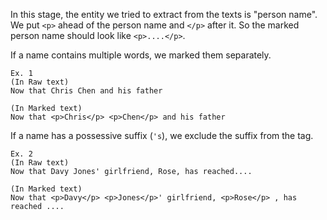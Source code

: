 In this stage, the entity we tried to extract from the texts is "person name".
We put `<p>` ahead of the person name and `</p>` after it. So the marked person name should look like `<p>....</p>`.

If a name contains multiple words, we marked them separately.

```
Ex. 1
(In Raw text)
Now that Chris Chen and his father

(In Marked text)
Now that <p>Chris</p> <p>Chen</p> and his father
```

If a name has a possessive suffix (`'s`), we exclude the suffix from the tag.

```
Ex. 2
(In Raw text)
Now that Davy Jones' girlfriend, Rose, has reached....

(In Marked text)
Now that <p>Davy</p> <p>Jones</p>' girlfriend, <p>Rose</p> , has reached ....
```
